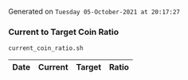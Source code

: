 Generated on `Tuesday 05-October-2021 at 20:17:27`

### Current to Target Coin Ratio
`current_coin_ratio.sh`

Date|Current|Target|Ratio
---|---|---|---
